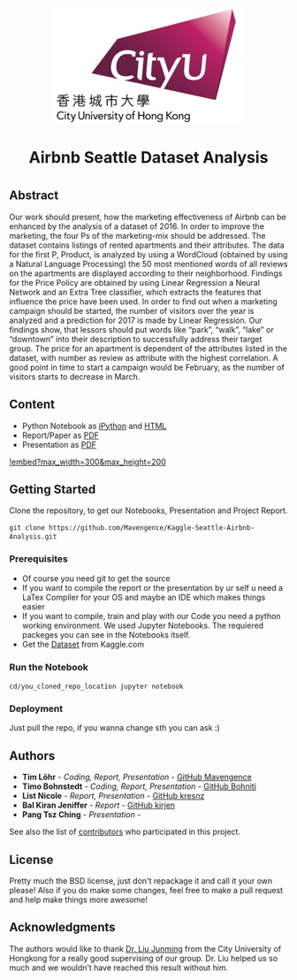 <div style="border-bottom:none;">
<div align="center"> 
<img style="border-bottom:none;" src="https://github.com/Mavengence/Kaggle-Seattle-Airbnb-Analysis/blob/dev/report/photo/0_cityu.png">
<h1 style="border-bottom:none;">Airbnb Seattle Dataset Analysis<h1>
</div>
</div>

## Abstract

Our work should present, how the marketing effectiveness of Airbnb can be enhanced by the analysis of a dataset of 2016. In order to improve the marketing, the four Ps of the marketing-mix should be addressed. The dataset contains listings of rented apartments and their attributes. The data for the first P, Product, is analyzed by using a WordCloud (obtained by using a Natural Language Processing) the 50 most mentioned words of all reviews on the apartments are displayed according to their neighborhood. Findings for the Price Policy are obtained by using Linear Regression a Neural Network and an Extra Tree classifier, which extracts the features that influence the price have been used. In order to find out when a marketing campaign should be started, the number of visitors over the year is analyzed and a prediction for 2017 is made by Linear Regression. Our findings show, that lessors should put words like “park”, “walk”, “lake” or “downtown” into their description to successfully address their target group. The price for an apartment is dependent of the attributes listed in the dataset, with number as review as attribute with the highest correlation. A good point in time to start a campaign would be February, as the number of visitors starts to decrease in March.

## Content

- Python Notebook as [iPython](https://github.com/Mavengence/Kaggle-Seattle-Airbnb-Analysis/blob/dev/IS4861_group_project_airbnb.ipynb) and [HTML](https://github.com/Mavengence/Kaggle-Seattle-Airbnb-Analysis/blob/dev/IS4861_group_project_airbnb.html)
- Report/Paper as [PDF](https://github.com/Mavengence/Kaggle-Seattle-Airbnb-Analysis/blob/dev/Paper.pdf)
- Presentation as [PDF](https://github.com/Mavengence/Kaggle-Seattle-Airbnb-Analysis/blob/dev/Presentation.pdf)

[!embed?max_width=300&max_height=200](https://www.youtube.com/watch?v=VwHTCMuq3xs&feature=emb_title)

## Getting Started

Clone the repository, to get our Notebooks, Presentation and Project Report.

```
git clone https://github.com/Mavengence/Kaggle-Seattle-Airbnb-Analysis.git
```

### Prerequisites

- Of course you need git to get the source
- If you want to compile the report or the presentation by ur self u need a LaTex Compiler for your OS and maybe an IDE which makes things easier
- If you want to compile, train and play with our Code you need a python working environment. We used Jupyter Notebooks. The requiered packeges you can see in the Notebooks itself.
- Get the [Dataset](https://www.kaggle.com/airbnb/seattle) from Kaggle.com

### Run the Notebook

```
cd/you_cloned_repo_location jupyter notebook
```

### Deployment

Just pull the repo, if you wanna change sth you can ask :)

## Authors

* **Tim Löhr** - *Coding, Report, Presentation* - [GitHub Mavengence](https://github.com/Mavengence)
* **Timo Bohnstedt** - *Coding, Report, Presentation* - [GitHub Bohniti](https://github.com/bohniti)
* **List Nicole** - *Report, Presentation* - [GitHub kresnz](https://github.com/kresnz)
* **Bal Kiran Jeniffer** - *Report* - [GitHub kirjen](https://github.com/kirjen)
* **Pang Tsz Ching** - *Presentation* -


See also the list of [contributors](https://github.com/Mavengence/Kaggle-Seattle-Airbnb-Analysis/graphs/contributors) who participated in this project.

## License

Pretty much the BSD license, just don't repackage it and call it your own please!
Also if you do make some changes, feel free to make a pull request and help make things more awesome!

## Acknowledgments

The authors would like to thank [Dr. Liu Junming](https://www.cb.cityu.edu.hk/staff/junmiliu/) from the City University of Hongkong for a really good supervising of our group. Dr. Liu helped us so much and we wouldn’t have reached this result without him.
